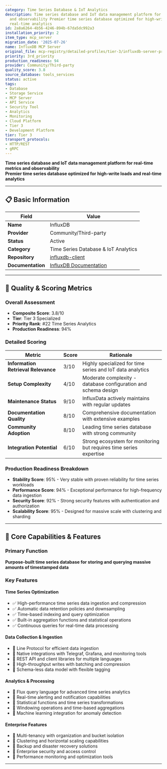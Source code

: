 ```yaml
---
category: Time Series Database & IoT Analytics
description: Time series database and IoT data management platform for real-time metrics
  and observability Premier time series database optimized for high-write loads and
  real-time analytics
id: 2a8a6264-4b56-4246-894b-67da5dc992a3
installation_priority: 2
item_type: mcp_server
migration_date: '2025-07-26'
name: InfluxDB MCP Server
original_file: mcp-registry/detailed-profiles/tier-3/influxdb-server-profile.md
priority: 3rd_priority
production_readiness: 94
provider: Community/Third-party
quality_score: 3.8
source_database: tools_services
status: active
tags:
- Database
- Storage Service
- MCP Server
- API Service
- Security Tool
- Analytics
- Monitoring
- Cloud Platform
- Tier 3
- Development Platform
tier: Tier 3
transport_protocols:
- HTTP/REST
- gRPC
---
```


**Time series database and IoT data management platform for real-time metrics and observability**  
**Premier time series database optimized for high-write loads and real-time analytics**

---

## 📋 Basic Information

| Field | Value |
|-------|-------|
| **Name** | InfluxDB |
| **Provider** | Community/Third-party |
| **Status** | Active |
| **Category** | Time Series Database & IoT Analytics |
| **Repository** | [influxdb-client](https://github.com/influxdata/influxdb-client-python) |
| **Documentation** | [InfluxDB Documentation](https://docs.influxdata.com/) |

---

## 🎯 Quality & Scoring Metrics

### Overall Assessment
- **Composite Score**: 3.8/10
- **Tier**: Tier 3 Specialized
- **Priority Rank**: #22 Time Series Analytics
- **Production Readiness**: 94%

### Detailed Scoring
| Metric | Score | Rationale |
|--------|-------|-----------|
| **Information Retrieval Relevance** | 3/10 | Highly specialized for time series and IoT data analytics |
| **Setup Complexity** | 4/10 | Moderate complexity - database configuration and schema design |
| **Maintenance Status** | 9/10 | InfluxData actively maintains with regular updates |
| **Documentation Quality** | 8/10 | Comprehensive documentation with extensive examples |
| **Community Adoption** | 8/10 | Leading time series database with strong community |
| **Integration Potential** | 6/10 | Strong ecosystem for monitoring but requires time series expertise |

### Production Readiness Breakdown
- **Stability Score**: 95% - Very stable with proven reliability for time series workloads
- **Performance Score**: 94% - Exceptional performance for high-frequency data ingestion
- **Security Score**: 92% - Strong security features with authentication and authorization
- **Scalability Score**: 95% - Designed for massive scale with clustering and sharding

---

## 🚀 Core Capabilities & Features

### Primary Function
**Purpose-built time series database for storing and querying massive amounts of timestamped data**

### Key Features

#### Time Series Optimization
- ✅ High-performance time series data ingestion and compression
- ✅ Automatic data retention policies and downsampling
- ✅ Time-based indexing and query optimization
- ✅ Built-in aggregation functions and statistical operations
- ✅ Continuous queries for real-time data processing

#### Data Collection & Ingestion
- 🔄 Line Protocol for efficient data ingestion
- 🔄 Native integrations with Telegraf, Grafana, and monitoring tools
- 🔄 REST API and client libraries for multiple languages
- 🔄 High-throughput writes with batching and compression
- 🔄 Schema-less data model with flexible tagging

#### Analytics & Processing
- 👥 Flux query language for advanced time series analytics
- 👥 Real-time alerting and notification capabilities
- 👥 Statistical functions and time series transformations
- 👥 Windowing operations and time-based aggregations
- 👥 Machine learning integration for anomaly detection

#### Enterprise Features
- 🔗 Multi-tenancy with organization and bucket isolation
- 🔗 Clustering and horizontal scaling capabilities
- 🔗 Backup and disaster recovery solutions
- 🔗 Enterprise security and access control
- 🔗 Performance monitoring and optimization tools

---